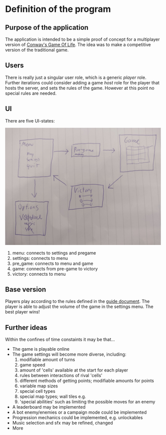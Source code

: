 # Definition of the program

## Purpose of the application

The application is intended to be a simple proof of concept for a multiplayer version of [Conway's Game Of Life](https://playgameoflife.com/). The idea was to make a competitive version of the traditional game. 
## Users

There is really just a singular user role, which is a generic _player_ role. Further iterations could consider adding a game _host_ role for the player that hosts the server, and sets the rules of the game. However at this point no special rules are needed. 

## UI

There are five UI-states:

![](https://github.com/MiikaMatias/ot-harjoitustyo/blob/main/documentation/images/outline.png)

1) menu: connects to settings and pregame
2) settings: connects to menu
3) pre_game: connects to menu and game
4) game: connects from pre-game to victory
5) victory: connects to menu

## Base version
Players play according to the rules defined in the [guide document](https://github.com/MiikaMatias/ot-harjoitustyo/blob/main/documentation/guide.md). The player is able to adjust the volume of the game in the settings menu. The best player wins!

## Further ideas

Within the confines of time constaints it may be that...

- The game is playable online
- The game settings will become more diverse, including:
    1) modifiable amount of turns
    2) game speed
    3) amount of 'cells' available at the start for each player
    4) rules between interactions of rival 'cells'
    5) different methods of getting points; modifiable amounts for points 
    6) variable map sizes
    7) special cell types
    8) special map types; wall tiles e.g.
    9) 'special abilities' such as limiting the possible moves for an enemy
- A leaderboard may be implemented
- A bot enemy/enemies or a campaign mode could be implemented
- Progression mechanics could be implemented, e.g. unlockables
- Music selection and sfx may be refined, changed
- More
